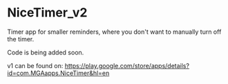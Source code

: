 # NiceTimer_v2

Timer app for smaller reminders, where you don't want to manually turn off the timer.

Code is being added soon.

v1 can be found on: https://play.google.com/store/apps/details?id=com.MGAapps.NiceTimer&hl=en

